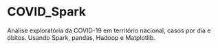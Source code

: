 # COVID_Spark
Análise exploratória da COVID-19 em território nacional, casos por dia e óbitos.
Usando Spark, pandas, Hadoop e Matplotlib.
